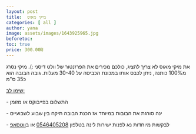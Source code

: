 ```yaml
---
layout: post
title:  מיקי מאוס
categories: [ all ]
author: yana
image: assets/images/1643925965.jpg
beforetoc: 
toc: true
price: 300.00₪
---
```

את מיקי מאוס לא צריך להציג, כולכם מכירים את הפרזנטור של וולט דיסני :). מיקי נסרג מ100% כותנה, ניתן לכבס אותו במכונת הכביסה על 30-40 מעלות. גובה הבובה הוא כ35 ס"מ

<p><u>שימו לב:</u></p>
<p>- התשלום בפייבוקס או מזומן</p>
<p>- ינה סורגת את הבובות במיוחד אז הכנת הבובה תיקח בין שבוע לשבועיים<br></p>
<p>- לבקשות מיוחדות נא לפנות ישירות לינה בטלפון <a href="tel:0546405208" target="_blank">0546405208</a> או ב<a href="https://wa.me/972546405208?text=שלום, בקשר למיקי מאוס נראה מעניין מאוד" target="_blank">ווטסאפ</a></p>
